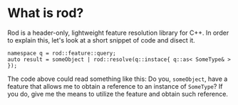 # What is rod?
Rod is a header-only, lightweight feature resolution library for C++. In order to explain this, let's look at a short snippet of code and disect it.
```
namespace q = rod::feature::query;
auto result = someObject | rod::resolve(q::instace{ q::as< SomeType& > });
```
The code above could read something like this: Do you, `someObject`, have a feature that allows me to obtain a reference to an instance of `SomeType`?
If you do, give me the means to utilize the feature and obtain such reference.
